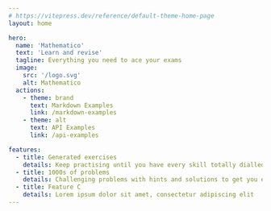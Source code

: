 ```yaml
---
# https://vitepress.dev/reference/default-theme-home-page
layout: home

hero:
  name: 'Mathematico'
  text: 'Learn and revise'
  tagline: Everything you need to ace your exams
  image:
    src: '/logo.svg'
    alt: Mathematico
  actions:
    - theme: brand
      text: Markdown Examples
      link: /markdown-examples
    - theme: alt
      text: API Examples
      link: /api-examples

features:
  - title: Generated exercises
    details: Keep practising until you have every skill totally dialled
  - title: 1000s of problems
    details: Challenging problems with hints and solutions to get you exam-ready
  - title: Feature C
    details: Lorem ipsum dolor sit amet, consectetur adipiscing elit
---
```


<script setup>

import { data as skills } from './skills.data'
console.table(skills)

</script>
